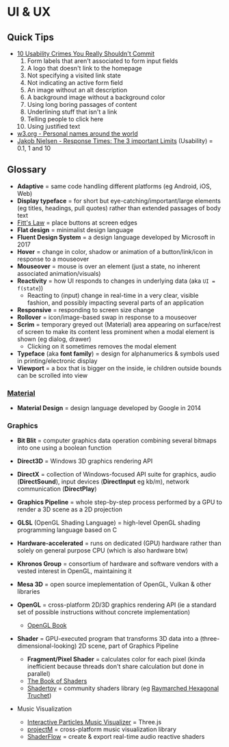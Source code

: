 # UI & UX

## Quick Tips

* [10 Usability Crimes You Really Shouldn't Commit](https://line25.com/articles/10-usability-crimes-you-really-shouldnt-commit)
  1. Form labels that aren't associated to form input fields
  2. A logo that doesn't link to the homepage
  3. Not specifying a visited link state
  4. Not indicating an active form field
  5. An image without an alt description
  6. A background image without a background color
  7. Using long boring passages of content
  8. Underlining stuff that isn't a link
  9. Telling people to click here
  10. Using justified text
* [w3.org - Personal names around the world](https://www.w3.org/International/questions/qa-personal-names)
* [Jakob Nielsen - Response Times: The 3 important Limits](https://www.nngroup.com/articles/response-times-3-important-limits) (Usability) = 0.1, 1 and 10

## Glossary

* **Adaptive** = same code handling different platforms (eg Android, iOS, Web)
* **Display typeface** = for short but eye-catching/important/large elements (eg titles, headings, pull quotes) rather than extended passages of body text
* [Fitt's Law](https://en.wikipedia.org/wiki/Fitts%27s_law#Implications_for_UI_design) = place buttons at screen edges
* **Flat design** = minimalist design language
* **Fluent Design System** = a design language developed by Microsoft in 2017
* **Hover** = change in color, shadow or animation of a button/link/icon in response to a mouseover
* **Mouseover** = mouse is over an element (just a state, no inherent associated animation/visuals)
* **Reactivity** = how UI responds to changes in underlying data (aka `UI = f(state`))
  * Reacting to (input) change in real-time in a very clear, visible fashion, and possibly impacting several parts of an application
* **Responsive** = responding to screen size change
* **Rollover** = icon/image-based swap in response to a mouseover
* **Scrim** = temporary greyed out (Material) area appearing on surface/rest of screen to make its content less prominent when a modal element is shown (eg dialog, drawer)
  * Clicking on it sometimes removes the modal element
* **Typeface** (aka **font family**) = design for alphanumerics & symbols used in printing/electronic display
* **Viewport** = a box that is bigger on the inside, ie children outside bounds can be scrolled into view

### [Material](https://m3.material.io)

* **Material Design** = design language developed by Google in 2014

### Graphics

* **Bit Blit** = computer graphics data operation combining several bitmaps into one using a boolean function
* **Direct3D** = Windows 3D graphics rendering API
* **DirectX** = collection of Windows-focused API suite for graphics, audio (**DirectSound**), input devices (**DirectInput** eg kb/m), network communication (**DirectPlay**)
* **Graphics Pipeline** = whole step-by-step process performed by a GPU to render a 3D scene as a 2D projection
* **GLSL** (OpenGL Shading Language) = high-level OpenGL shading programming language based on C
* **Hardware-accelerated** = runs on dedicated (GPU) hardware rather than solely on general purpose CPU (which is also hardware btw)
* **Khronos Group** = consortium of hardware and software vendors with a vested interest in OpenGL, maintaining it
* **Mesa 3D** = open source imeplementation of OpenGL, Vulkan & other libraries
* **OpenGL** = cross-platform 2D/3D graphics rendering API (ie a standard set of possible instructions without concrete implementation)
  * [OpenGL Book](https://openglbook.com)
* **Shader** = GPU-executed program that transforms 3D data into a (three-dimensional-looking) 2D scene, part of Graphics Pipeline
  * **Fragment/Pixel Shader** = calculates color for each pixel (kinda inefficient because threads don't share calculation but done in parallel)
  * [The Book of Shaders](https://thebookofshaders.com)
  * [Shadertoy](https://www.shadertoy.com) = community shaders library (eg [Raymarched Hexagonal Truchet](https://www.shadertoy.com/view/4td3zj))

* Music Visualization
  * [Interactive Particles Music Visualizer](https://github.com/tgcnzn/Interactive-Particles-Music-Visualizer) = Three.js
  * [projectM](https://github.com/projectM-visualizer/projectm) = cross-platform music visualization library
  * [ShaderFlow](https://github.com/BrokenSource/ShaderFlow) = create & export real-time audio reactive shaders
